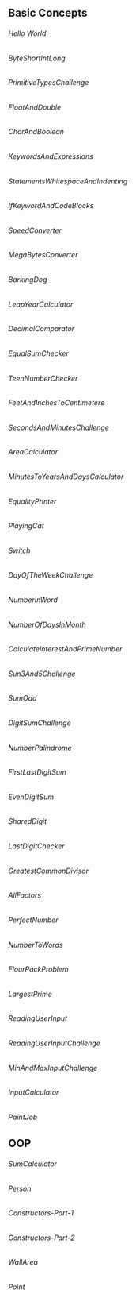 ## Basic Concepts

###### Hello World
###### ByteShortIntLong
###### PrimitiveTypesChallenge
###### FloatAndDouble
###### CharAndBoolean
###### KeywordsAndExpressions
###### StatementsWhitespaceAndIndenting
###### IfKeywordAndCodeBlocks
###### SpeedConverter
###### MegaBytesConverter
###### BarkingDog
###### LeapYearCalculator
###### DecimalComparator
###### EqualSumChecker
###### TeenNumberChecker
###### FeetAndInchesToCentimeters
###### SecondsAndMinutesChallenge
###### AreaCalculator
###### MinutesToYearsAndDaysCalculator
###### EqualityPrinter
###### PlayingCat
###### Switch
###### DayOfTheWeekChallenge
###### NumberInWord
###### NumberOfDaysInMonth
###### CalculateInterestAndPrimeNumber
###### Sun3And5Challenge
###### SumOdd
###### DigitSumChallenge
###### NumberPalindrome
###### FirstLastDigitSum
###### EvenDigitSum
###### SharedDigit
###### LastDigitChecker
###### GreatestCommonDivisor
###### AllFactors
###### PerfectNumber
###### NumberToWords
###### FlourPackProblem
###### LargestPrime
###### ReadingUserInput
###### ReadingUserInputChallenge
###### MinAndMaxInputChallenge
###### InputCalculator
###### PaintJob

## OOP
###### SumCalculator
###### Person
###### Constructors-Part-1
###### Constructors-Part-2
###### WallArea
###### Point
